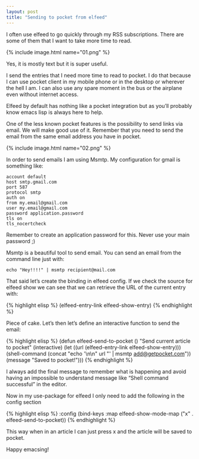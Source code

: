 ```yaml
---
layout: post
title: "Sending to pocket from elfeed"
---
```

I often use elfeed to go quickly through my RSS subscriptions. There are some of them that I want to take more time to read.

{% include image.html name="01.png" %}

Yes, it is mostly text but it is super useful.

I send the entries that I need more time to read to pocket. I do that because I can use pocket client in my mobile phone or in the desktop or wherever the hell I am. I can also use any spare moment in the bus or the airplane even without internet access.

Elfeed by default has nothing like a pocket integration but as you’ll probably know emacs lisp is always here to help.

One of the less known pocket features is the possibility to send links via email. We will make good use of it. Remember that you need to send the email from the same email address you have in pocket.

{% include image.html name="02.png" %}

In order to send emails I am using Msmtp. My configuration for gmail is something like:

```
account default
host smtp.gmail.com
port 587
protocol smtp
auth on
from my.email@gmail.com
user my.email@gmail.com
password application.password
tls on
tls_nocertcheck
```

Remember to create an application password for this. Never use your main password ;)

Msmtp is a beautiful tool to send email. You can send an email from the command line just with:

```
echo "Hey!!!!" | msmtp recipient@mail.com
```

That said let’s create the binding in elfeed config. If we check the source for elfeed show we can see that we can retrieve the URL of the current entry with:

{% highlight elisp %}
(elfeed-entry-link elfeed-show-entry)
{% endhighlight %}

Piece of cake. Let’s then let’s define an interactive function to send the email:

{% highlight elisp %}
(defun elfeed-send-to-pocket ()
  "Send current article to pocket"
  (interactive)
  (let
    ((url (elfeed-entry-link elfeed-show-entry)))
    (shell-command (concat  "echo '\\n\\n" url "' | msmtp add@getpocket.com"))
    (message "Saved to pocket!")))
{% endhighlight %}

I always add the final message to remember what is happening and avoid having an impossible to understand message like “Shell command successful” in the editor.

Now in my use-package for elfeed I only need to add the following in the config section

{% highlight elisp %}
:config
  (bind-keys :map elfeed-show-mode-map
                  ("x" . elfeed-send-to-pocket))
{% endhighlight %}

This way when in an article I can just press x and the article will be saved to pocket.

Happy emacsing!
